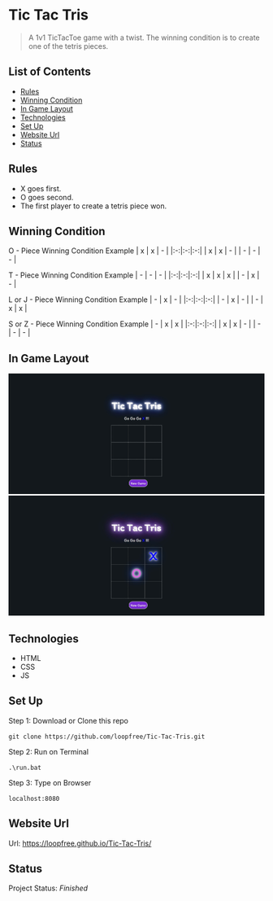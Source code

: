 # Tic Tac Tris
> A 1v1 TicTacToe game with a twist. The winning condition is to create one of the tetris pieces.

## List of Contents
* [Rules](#rules)
* [Winning Condition](#winning-condition)
* [In Game Layout](#in-game-layout)
* [Technologies](#technologies)
* [Set Up](#set-up)
* [Website Url](#website-url)
* [Status](#status)


## Rules
* X goes first.
* O goes second.
* The first player to create a tetris piece won.

## Winning Condition
O - Piece Winning Condition Example
| x | x | - |
|:-:|:-:|:-:|
| x | x | - |
| - | - | - |

T - Piece Winning Condition Example
| - | - | - |
|:-:|:-:|:-:|
| x | x | x |
| - | x | - |

L or J - Piece Winning Condition Example
| - | x | - |
|:-:|:-:|:-:|
| - | x | - |
| - | x | x |

S or Z - Piece Winning Condition Example
| - | x | x |
|:-:|:-:|:-:|
| x | x | - |
| - | - | - |

## In Game Layout
![photo-one](./img/photo1.jpg)
![photo-two](./img/photo2.jpg)

## Technologies
* HTML
* CSS
* JS

## Set Up
Step 1: Download or Clone this repo

    git clone https://github.com/loopfree/Tic-Tac-Tris.git

Step 2: Run on Terminal

    .\run.bat
    
Step 3: Type on Browser

    localhost:8080

## Website Url
Url: https://loopfree.github.io/Tic-Tac-Tris/

## Status
Project Status: _Finished_
